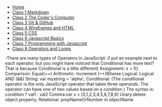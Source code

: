 - [Home](README.md)
- [Class 1 Markdown](reading01.md)
- [Class 2 The Coder's Computer](reading02.md)
- [Class 3 Git & GitHub](reading03.md)
- [Class 4 Wireframes and HTML](reading04.md)
- [Class 5 CSS](reading05.md)
- [Class 6 Javascript Basics](reading06.md)
- [Class 7 Programming with Javascript](reading07.md)
- [Class 8 Operators and Loops](reading08.md)

-There are many types of Operators in JavaScript:
(I put an example next to each operator, but you might have noticed that Conditional has more text? That is because Conditional is a little different)
Assignment: x = f()
Comparison: Equal(==)
Arithmetic: Increment (++)Bitwise
Logical: Logical AND (&&)
String: var mystring = 'alpha';
Conditional: (The conditional operator is the only JavaScript operator that takes three operands. The operator can have one of two values based on a condition.) The syntax is: condition ? val1 : val2
Comma:var x = [0,1,2,3,4,5,6,7,8,9]
Unary:delete object.property;
Relational: propNameOrNumber in objectName
